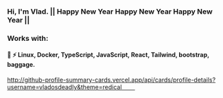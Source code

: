### Hi, I'm Vlad. || Happy New Year Happy New Year Happy New Year ||
### Works with:  
<h4> 💬 ⚡ Linux, Docker, TypeScript, JavaScript, React, Tailwind, bootstrap, baggage.</h4>

http://github-profile-summary-cards.vercel.app/api/cards/profile-details?username=vladosdeadly&theme=redical⠀⠀⠀
⠀⠀⠀⠀⠀⠀⠀⠀⠀⠀⠀⠀⠀
<!--
**Vladosdeadly/Vladosdeadly** is a ✨ _special_ ✨ repository because its `README.md` (this file) appears on your GitHub profile.

Here are some ideas to get you started:

- 🔭 I’m currently working on ...
- 🌱 I’m currently learning ...
- 👯 I’m looking to collaborate on ...
- 🤔 I’m looking for help with ...
- 💬 Ask me about ...
- 📫 How to reach me: ...
- 😄 Pronouns: ...
- ⚡ Fun fact: ...
-->
